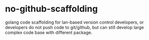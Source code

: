 # no-github-scaffolding
golang code scaffolding for lan-based version control developers, or 
developers do not push code to git/github, but can still develop large complex code base with different package.


